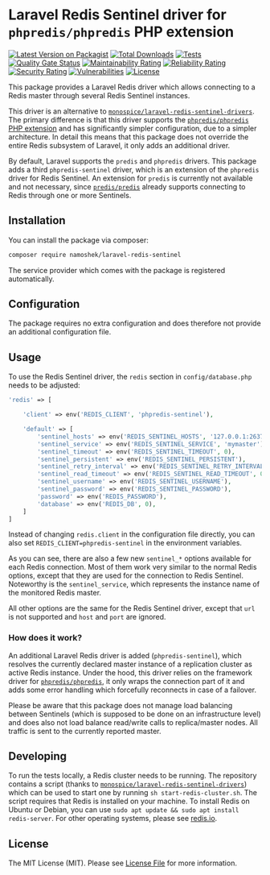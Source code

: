 # Laravel Redis Sentinel driver for `phpredis/phpredis` PHP extension

[![Latest Version on Packagist](https://img.shields.io/packagist/v/namoshek/laravel-redis-sentinel.svg?style=flat-square)](https://packagist.org/packages/namoshek/laravel-redis-sentinel)
[![Total Downloads](https://img.shields.io/packagist/dt/namoshek/laravel-redis-sentinel.svg?style=flat-square)](https://packagist.org/packages/namoshek/laravel-redis-sentinel)
[![Tests](https://github.com/Namoshek/laravel-redis-sentinel/workflows/Tests/badge.svg)](https://github.com/Namoshek/laravel-redis-sentinel/actions?query=workflow%3ATests)
[![Quality Gate Status](https://sonarcloud.io/api/project_badges/measure?project=namoshek_laravel-redis-sentinel&metric=alert_status)](https://sonarcloud.io/dashboard?id=namoshek_laravel-redis-sentinel)
[![Maintainability Rating](https://sonarcloud.io/api/project_badges/measure?project=namoshek_laravel-redis-sentinel&metric=sqale_rating)](https://sonarcloud.io/dashboard?id=namoshek_laravel-redis-sentinel)
[![Reliability Rating](https://sonarcloud.io/api/project_badges/measure?project=namoshek_laravel-redis-sentinel&metric=reliability_rating)](https://sonarcloud.io/dashboard?id=namoshek_laravel-redis-sentinel)
[![Security Rating](https://sonarcloud.io/api/project_badges/measure?project=namoshek_laravel-redis-sentinel&metric=security_rating)](https://sonarcloud.io/dashboard?id=namoshek_laravel-redis-sentinel)
[![Vulnerabilities](https://sonarcloud.io/api/project_badges/measure?project=namoshek_laravel-redis-sentinel&metric=vulnerabilities)](https://sonarcloud.io/dashboard?id=namoshek_laravel-redis-sentinel)
[![License](https://poser.pugx.org/namoshek/laravel-redis-sentinel/license)](https://packagist.org/packages/namoshek/laravel-redis-sentinel)

This package provides a Laravel Redis driver which allows connecting to a Redis master through several Redis Sentinel instances.

This driver is an alternative to [`monospice/laravel-redis-sentinel-drivers`](https://github.com/monospice/laravel-redis-sentinel-drivers).
The primary difference is that this driver supports the [`phpredis/phpredis` PHP extension](https://github.com/phpredis/phpredis)
and has significantly simpler configuration, due to a simpler architecture.
In detail this means that this package does not override the entire Redis subsystem of Laravel, it only adds an additional driver.

By default, Laravel supports the `predis` and `phpredis` drivers. This package adds a third `phpredis-sentinel` driver,
which is an extension of the `phpredis` driver for Redis Sentinel.
An extension for `predis` is currently not available and not necessary, since [`predis/predis`](https://github.com/predis/predis) already supports
connecting to Redis through one or more Sentinels.

## Installation

You can install the package via composer:

```bash
composer require namoshek/laravel-redis-sentinel
```

The service provider which comes with the package is registered automatically.

## Configuration

The package requires no extra configuration and does therefore not provide an additional configuration file.

## Usage

To use the Redis Sentinel driver, the `redis` section in `config/database.php` needs to be adjusted:

```php
'redis' => [

    'client' => env('REDIS_CLIENT', 'phpredis-sentinel'),

    'default' => [
        'sentinel_hosts' => env('REDIS_SENTINEL_HOSTS', '127.0.0.1:26379'),
        'sentinel_service' => env('REDIS_SENTINEL_SERVICE', 'mymaster'),
        'sentinel_timeout' => env('REDIS_SENTINEL_TIMEOUT', 0),
        'sentinel_persistent' => env('REDIS_SENTINEL_PERSISTENT'),
        'sentinel_retry_interval' => env('REDIS_SENTINEL_RETRY_INTERVAL', 0),
        'sentinel_read_timeout' => env('REDIS_SENTINEL_READ_TIMEOUT', 0),
        'sentinel_username' => env('REDIS_SENTINEL_USERNAME'),
        'sentinel_password' => env('REDIS_SENTINEL_PASSWORD'),
        'password' => env('REDIS_PASSWORD'),
        'database' => env('REDIS_DB', 0),
    ]
]
```

Instead of changing `redis.client` in the configuration file directly, you can also set `REDIS_CLIENT=phpredis-sentinel` in the environment variables.

As you can see, there are also a few new `sentinel_*` options available for each Redis connection.
Most of them work very similar to the normal Redis options, except that they are used for the connection to Redis Sentinel.
Noteworthy is the `sentinel_service`, which represents the instance name of the monitored Redis master.

All other options are the same for the Redis Sentinel driver, except that `url` is not supported and `host` and `port` are ignored.

### How does it work?

An additional Laravel Redis driver is added (`phpredis-sentinel`), which resolves the currently declared master instance of a replication
cluster as active Redis instance. Under the hood, this driver relies on the framework driver for [`phpredis/phpredis`](https://github.com/phpredis/phpredis),
it only wraps the connection part of it and adds some error handling which forcefully reconnects in case of a failover.

Please be aware that this package does not manage load balancing between Sentinels (which is supposed to be done on an infrastructure level)
and does also not load balance read/write calls to replica/master nodes. All traffic is sent to the currently reported master.

## Developing

To run the tests locally, a Redis cluster needs to be running.
The repository contains a script (thanks to [`monospice/laravel-redis-sentinel-drivers`](https://github.com/monospice/laravel-redis-sentinel-drivers))
which can be used to start one by running `sh start-redis-cluster.sh`.
The script requires that Redis is installed on your machine. To install Redis on Ubuntu or Debian,
you can use `sudo apt update && sudo apt install redis-server`. For other operating systems, please see [redis.io](https://redis.io/).

## License

The MIT License (MIT). Please see [License File](LICENSE.md) for more information.
